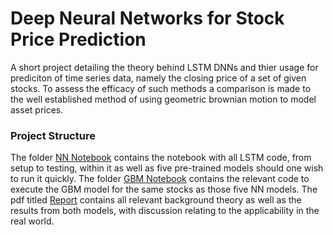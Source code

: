 # Deep Neural Networks for Stock Price Prediction

A short project detailing the theory behind LSTM DNNs and thier usage for prediciton of time series data, namely the closing price of a set of given stocks. To assess the efficacy of such methods a comparison is made to the well established method of using geometric brownian motion to model asset prices.

### Project Structure

The folder [NN Notebook](\NN%Notebook) contains the notebook with all LSTM code, from setup to testing, within it as well as five pre-trained models should one wish to run it quickly. The folder [GBM Notebook](\GBM%Notebook) contains the relevant code to execute the GBM model for the same stocks as those five NN models. The pdf titled [Report](\Report.pdf) contains all relevant background theory as well as the results from both models, with discussion relating to the applicability in the real world.
